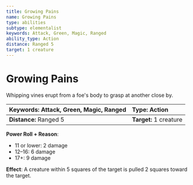 ```yaml
---
title: Growing Pains
name: Growing Pains
type: abilities
subtype: elementalist
keywords: Attack, Green, Magic, Ranged
ability_type: Action
distance: Ranged 5
target: 1 creature
---
```


# Growing Pains

Whipping vines erupt from a foe's body to grasp at another close by.

| **Keywords:** Attack, Green, Magic, Ranged | **Type:** Action       |
| :----------------------------------------- | :--------------------- |
| **Distance:** Ranged 5                     | **Target:** 1 creature |

**Power Roll + Reason**:

- 11 or lower: 2 damage
- 12–16: 6 damage
- 17+: 9 damage

**Effect**: A creature within 5 squares of the target is pulled 2 squares toward the target.
